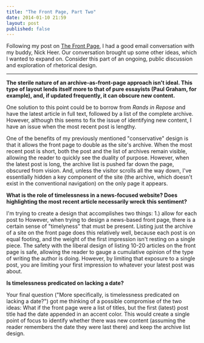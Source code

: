 ```yaml
---
title: "The Front Page, Part Two"
date: 2014-01-10 21:59
layout: post
published: false
---
```

Following my post on [The Front Page](), I had a good email conversation with my buddy, Nick Heer. Our conversation brought up some other ideas, which I wanted to expand on. Consider this part of an ongoing, public discussion and exploration of rhetorical design.

--- 

__The sterile nature of an archive-as-front-page approach isn't ideal. This type of layout lends itself more to that of pure essayists (Paul Graham, for example), and, if updated frequently, it can obscure new content.__

One solution to this point could be to borrow from _Rands in Repose_ and have the latest article in full text, followed by a list of the complete archive. However, although this seems to fix the issue of identifying new content, I have an issue when the most recent post is lengthy. 

One of the benefits of my previously mentioned "conservative" design is that it allows the front page to double as the site's archive. When the most recent post is short, both the post and the list of archives remain visible, allowing the reader to quickly see the duality of purpose. However, when the latest post is long, the archive list is pushed far down the page, obscured from vision. And, unless the visitor scrolls all the way down, I've essentially hidden a key component of the site (the archive, which doesn't exist in the conventional navigation) on the only page it appears. 

__What is the role of timelessness in a news-focused website? Does highlighting the most recent article necessarily wreck this sentiment?__

I'm trying to create a design that accomplishes two things: 1.) allow for each post to However, when trying to design a news-based front page, there is a certain sense of "timelyness" that must be present. Listing just the archive of a site on the front page does this relatively well, because each post is on equal footing, and the weight of the first impression isn't resting on a single piece. The safety with the liberal design of listing 10-20 articles on the front page is safe, allowing the reader to gauge a cumulative opinion of the type of writing the author is doing. However, by limiting that exposure to a single post, you are limiting your first impression to whatever your latest post was about. 

__Is timelessness predicated on lacking a date?__

Your final question ("More specifically, is timelessness predicated on lacking a date?") got me thinking of a possible compromise of the two ideas: What if the front page were a list of titles, but the first (latest) post title had the date appended in an accent color. This would create a single point of focus to identify whether there was new content (assuming the reader remembers the date they were last there) and keep the archive list design. 
